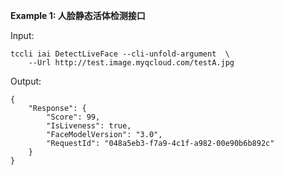 **Example 1: 人脸静态活体检测接口**



Input: 

```
tccli iai DetectLiveFace --cli-unfold-argument  \
    --Url http://test.image.myqcloud.com/testA.jpg
```

Output: 
```
{
    "Response": {
        "Score": 99,
        "IsLiveness": true,
        "FaceModelVersion": "3.0",
        "RequestId": "048a5eb3-f7a9-4c1f-a982-00e90b6b892c"
    }
}
```


